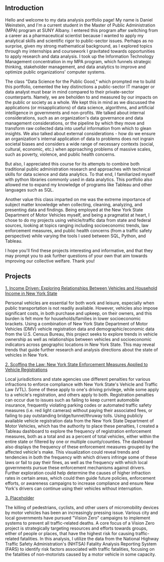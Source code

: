 ## Introduction

Hello and welcome to my data analysis portfolio page! My name is Daniel Weinstein, and I'm a current student in the Master of Public Administration (MPA) program at SUNY Albany. I entered this program after switching from a career as a pharmaceutical scientist because I wanted to apply my analytical skills and scientific rigor to public-sector issues. Perhaps as no surprise, given my strong mathematical background, as I explored topics through my internships and coursework I gravitated towards opportunities to apply research and data analysis. I took up the Information Technology Management concentration in my MPA program, which funnels strategic thinking, stakeholder management, and data analytics to improve and optimize public organizations' computer systems.

The class "Data Science for the Public Good," which prompted me to build this portfolio, cemented the key distinctions a public-sector IT manager or data analyst must bear in mind compared to their private-sector counterparts. Namely, we are beholden to and measured by our impacts on the public or society as a whole. We kept this in mind as we discussed the applications (or misapplications) of data science, algorithms, and artificial intelligence in governments and non-profits. We talked about internal considerations, such as an organization's data governance and data management considerations, or the pipeline by which they move and transform raw collected data into useful information from which to glean insights. We also talked about external considerations - how do we ensure an organization's internal application of data to problems does not ingrain societal biases and considers a wide range of necessary contexts (social, cultural, economic, etc.) when approaching problems of massive scales, such as poverty, violence, and public health concerns.

But also, I appreciated this course for its attempts to combine both traditional public administration research and approaches with technical skills for data science and data analytics. To that end, I familiarized myself with python libraries commonly used in data analytics. This portfolio also allowed me to expand my knowledge of programs like Tableau and other languages such as SQL.

Another value this class imparted on me was the extreme importance of subject matter knowledge when collecting, cleaning, analyzing, and presenting data and findings. Being employed at the New York State Department of Motor Vehicles myself, and being a pragmatist at heart, I chose to do my projects using vehicle/traffic data from state and federal sources, looking at topics ranging including socioeconomic trends, law enforcement measures, and public health concerns (from a traffic safety perspective) while varying the tools I used between SQL, Python, and Tableau.

I hope you'll find these projects interesting and informative, and that they may prompt you to ask further questions of your own that aim towards improving our collective welfare. Thank you!

## Projects

<a href="https://github.com/DSWeins676/RPAD676Final/tree/main/IncomeDriven"> 1. Income Driven: Exploring Relationships Between Vehicles and Household Income in New York State </a>

Personal vehicles are essential for both work and leisure, especially when public transportation is not readily available. However, vehicles also impose significant costs, in both purchase and upkeep, on their owners, and this burden is felt more for households/families in lower socioeconomic brackets. Using a combination of New York State Department of Motor Vehicles (DMV) vehicle registration data and demographic/economic data from the U.S. Census Bureau, this project seeks to explore trends in vehicle ownership as well as relationships between vehicles and socioeconomic indicators across geographic locations in New York State. This may reveal trends that guide further research and analysis directions about the state of vehicles in New York.

<a href="https://github.com/DSWeins676/RPAD676Final/tree/main/NY_Scofflaws"> 2. Scoffing the Law: New York State Enforcement Measures Applied to Vehicle Registrations </a>

Local jurisdictions and state agencies use different penalties for various infractions to enforce compliance with New York State's Vehicle and Traffic Law (VTL). Some of these apply to one's driving privilege, while some apply to a vehicle's registration, and others apply to both. Registration penalties can occur due to issues such as failing to keep current automobile insurance, frequently violating parking codes or automated traffic safety measures (i.e. red light cameras) without paying their associated fees, or failing to pay outstanding bridge/tunnel/thruway tolls. Using publicly available vehicle registration data from the New York State Department of Motor Vehicles, which has the authority to place these penalties, I created a Tableau dashboard to explore the frequency of registration enforcement measures, both as a total and as a percent of total vehicles, either within the entire state or filtered by one or multiple county/counties. The dashboard also displays the frequency of these enforcement measures grouped by the affected vehicle's make. This visualization could reveal trends and tendencies in both the frequency with which drivers infringe some of these laws or fail to pay their fines, as well as the frequency with which local governments pursue these enforcement mechanisms against drivers. Further exploration could help determine the causes of higher infraction rates in certain areas, which could then guide future policies, enforcement efforts, or awareness campaigns to increase compliance and ensure New York's drivers can continue using their vehicles without interruption.

<a href="https://github.com/DSWeins676/RPAD676Final/tree/main/FARS_Crashes">3. Placeholder </a>

The killing of pedestrians, cyclists, and other users of micromobility devices by motor vehicles has been an increasingly pressing issue. Various city and local governments have pursued "Vision Zero" campaigns to implement systems to prevent all traffic-related deaths. A core focus of a Vision Zero project is strategically targeting resources and efforts towards groups, either of people or places, that have the highest risk for causing traffic-related fatalities. In this analysis, I utilize the data from the National Highway Traffic Safety Administration's (NHTSA) Fatality Analysis Reporting System (FARS) to identify risk factors associated with traffic fatalities, focusing on the fatalities of non-motorists caused by a motor vehicle in some capacity.
